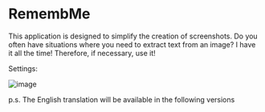 # RemembMe
This application is designed to simplify the creation of screenshots. Do you often have situations where you need to extract text from an image? I have it all the time! Therefore, if necessary, use it!

Settings:

![image](https://github.com/user-attachments/assets/b8b6dd02-1ddb-4d0e-91c1-816896e16e55)


p.s. The English translation will be available in the following versions
